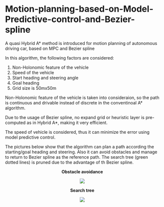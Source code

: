 # Motion-planning-based-on-Model-Predictive-control-and-Bezier-spline
A quasi Hybrid A* method is introduced for motion planning of autonomous driving car, based on MPC and Bezier spline 

In this algorithm, the following factors are considered:

1. Non-Holonomic feature of the vehicle
2. Speed of the vehicle
3. Start heading and steering angle
4. Goal heading
5. Grid size is 50mx50m

Non-Holonomic feature of the vehicle is taken into consideraion, so the path is continuous and drivable instead of discrete in the
conventinoal A* algorithm.

Due to the usage of Bezier spline, no expand grid or heuristic layer is pre-computed as in Hybrid A*, making it very efficient.

The speed of vehicle is considered, thus it can minimize the error using model predictive control.

The pictures below show that the algorithm can plan a path according the starting/goal heading and steering.
Also it can avoid obstacles and manage to return to Bezier spline as the reference path.
The search tree (green dotted lines) is pruned due to the advantage of th Bezier spline.

<p align="center"><b>Obstacle avoidance</b></p>

<p align="center">
  <img  src="https://github.com/paulyehtw/Motion-planning-based-on-Model-Predictive-control-and-Bezier-spline/blob/master/Obstacle_Avoid.png">
</p>
<p align="center"><b>Search tree</b></p>
<p align="center">
  <img  src="https://github.com/paulyehtw/Motion-planning-based-on-Model-Predictive-control-and-Bezier-spline/blob/master/Search_Tree.png">
</p>
